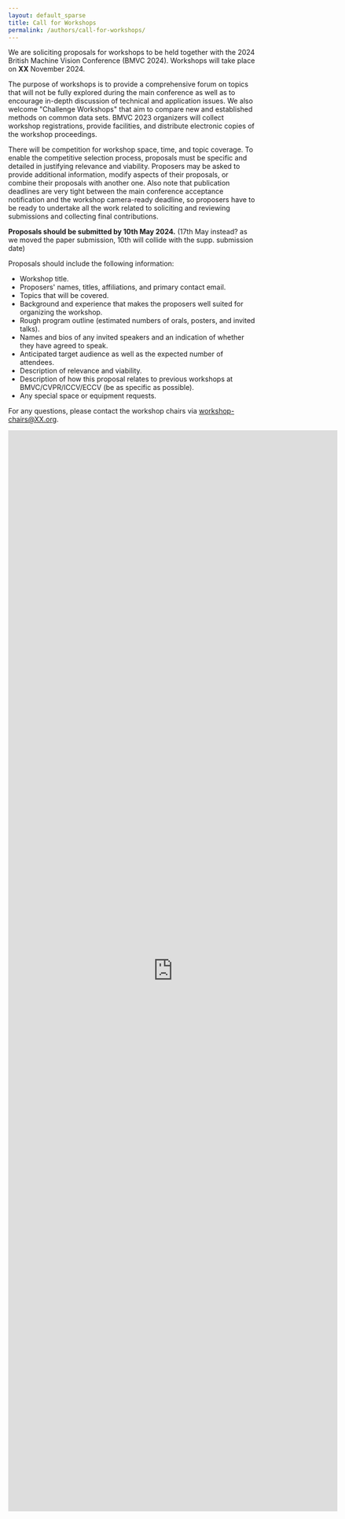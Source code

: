 ```yaml
---
layout: default_sparse
title: Call for Workshops
permalink: /authors/call-for-workshops/
---
```


We are soliciting proposals for workshops to be held together with the 2024 British Machine Vision Conference (BMVC 2024). Workshops will take place on **XX** November 2024.

The purpose of workshops is to provide a comprehensive forum on topics that will not be fully explored during the main conference as well as to encourage in-depth discussion of technical and application issues. We also welcome "Challenge Workshops" that aim to compare new and established methods on common data sets. BMVC 2023 organizers will collect workshop registrations, provide facilities, and distribute electronic copies of the workshop proceedings.

There will be competition for workshop space, time, and topic coverage. To enable the competitive selection process, proposals must be specific and detailed in justifying relevance and viability. Proposers may be asked to provide additional information, modify aspects of their proposals, or combine their proposals with another one. Also note that publication deadlines are very tight between the main conference acceptance notification and the workshop camera-ready deadline, so proposers have to be ready to undertake all the work related to soliciting and reviewing submissions and collecting final contributions.

**Proposals should be submitted by 10th May 2024.** (17th May instead? as we moved the paper submission, 10th will collide with the supp. submission date)

Proposals should include the following information:
- Workshop title.
- Proposers' names, titles, affiliations, and primary contact email.
- Topics that will be covered.
- Background and experience that makes the proposers well suited for organizing the workshop.
- Rough program outline (estimated numbers of orals, posters, and invited talks).
- Names and bios of any invited speakers and an indication of whether they have agreed to speak.
- Anticipated target audience as well as the expected number of attendees.
- Description of relevance and viability.
- Description of how this proposal relates to previous workshops at BMVC/CVPR/ICCV/ECCV (be as specific as possible).
- Any special space or equipment requests.

For any questions, please contact the workshop chairs via [workshop-chairs@XX.org](mailto:workshop-chairs@XX.org).

<iframe src="https://docs.google.com/forms/d/e/1FAIpQLSdKFCd57eNGUOk8zY3cWjNrKQl56dy36xUm97_GmhVsFLR2mQ/viewform?embedded=true" width="670" height="2200" frameborder="0" marginheight="0" marginwidth="0">Loading…</iframe>
